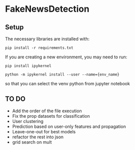 # FakeNewsDetection

## Setup
The necessary libraries are installed with:

```pip install -r requirements.txt```

If you are creating a new environment, you may need to run:

```pip install ipykernel```

```python -m ipykernel install --user --name={env_name}```

so that you can select the venv python from jupyter notebook

## TO DO

- Add the order of the file execution
- Fix the prop datasets for classification
- User clustering
- Prediction based on user-only features and propagation
- Leave-one-out for best models
- refactor the rest into json
- grid search on mult
